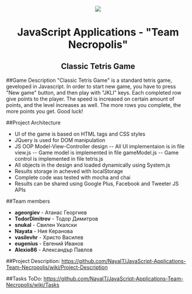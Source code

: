 <p align="center"><a href="http://telerikacademy.com//"><img src="https://github.com/tddold/Telerik-Academy/blob/master/Programming%20with%20C%23/1.%20C%23%20Fundamentals%20I/Presentation/Telerik.png" /></a></p>

<h1 align="center">JavaScript Applications - "Team Necropolis"</h1>

<h2 align="center">Classic Tetris Game</h2>

##Game Description
"Classic Tetris Game" is a standard tetris game, geveloped in Javascript. In order to start new game, you have to press "New game" button, and then play with "JKLI" keys. Each completed row give points to the player. The speed is increased on certain amount of points, and the level increases as well. The more rows you complete, the more points you get.
Good luck!

##Project Architecture
- UI of the game is based on HTML tags and CSS styles
- JQuery is used for DOM manipulation
- JS OOP Model-View-Controller design
-- All UI implementaion is in file view.js
-- Game model is implemented in file gameModel.js
-- Game control is implemented in file tetris.js
- All objects in the design and loaded dynamically using System.js
- Results storage in acheved with localStorage
- Complete code was tested with mocha and chai
- Results can be shared using Google Plus, Facebook and Tweeter JS APIs

##Team members

- __ageorgiev__ - Атанас Георгиев
- __TodorDimitrov__ - Тодор Димитров
- __snukal__ - Свилен Укалски
- __Nayata__ - Ния Керанова
- __vasilevhr__ - Христо Василев
- __eugenius__ - Евгений Иванов
- __Alexio86__ - Александър Павлов
  	
##Project Description:
https://github.com/NayaIT/JavaScript-Applications-Team-Necropolis/wiki/Project-Description

##Tasks ToDo:
https://github.com/NayaIT/JavaScript-Applications-Team-Necropolis/wiki/Tasks

